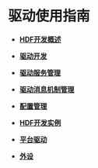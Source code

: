 # 驱动使用指南<a name="ZH-CN_TOPIC_0000001111039544"></a>

-   **[HDF开发概述](driver-hdf-overview.md)**  

-   **[驱动开发](driver-hdf-development.md)**  

-   **[驱动服务管理](driver-hdf-servicemanage.md)**  

-   **[驱动消息机制管理](driver-hdf-news.md)**  

-   **[配置管理](driver-hdf-manage.md)**  

-   **[HDF开发实例](driver-hdf-sample.md)**  

-   **[平台驱动](driver-platform.md)**  

-   **[外设](driver-peripherals.md)**  


